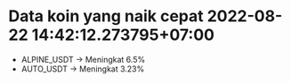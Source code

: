 # Data koin yang naik cepat 2022-08-22 14:42:12.273795+07:00

* ALPINE_USDT -> Meningkat 6.5%
* AUTO_USDT -> Meningkat 3.23%
